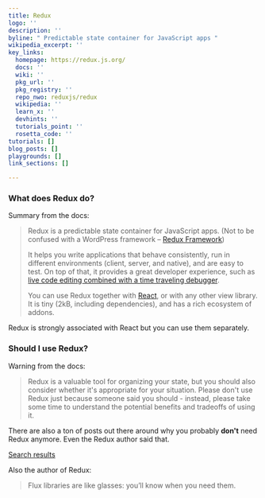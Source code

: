 ```yaml
---
title: Redux
logo: ''
description: ''
byline: " Predictable state container for JavaScript apps "
wikipedia_excerpt: ''
key_links:
  homepage: https://redux.js.org/
  docs: ''
  wiki: ''
  pkg_url: ''
  pkg_registry: ''
  repo_nwo: reduxjs/redux
  wikipedia: ''
  learn_x: ''
  devhints: ''
  tutorials_point: ''
  rosetta_code: ''
tutorials: []
blog_posts: []
playgrounds: []
link_sections: []

---
```

### What does Redux do?

Summary from the docs:

> Redux is a predictable state container for JavaScript apps. (Not to be confused with a WordPress framework – [Redux Framework](https://redux.io))
>
> It helps you write applications that behave consistently, run in different environments (client, server, and native), and are easy to test. On top of that, it provides a great developer experience, such as [live code editing combined with a time traveling debugger](https://github.com/reduxjs/redux-devtools).
>
> You can use Redux together with [React](https://reactjs.org), or with any other view library. It is tiny (2kB, including dependencies), and has a rich ecosystem of addons.

Redux is strongly associated with React but you can use them separately.

### Should I use Redux?

Warning from the docs:

> Redux is a valuable tool for organizing your state, but you should also consider whether it's appropriate for your situation. Please don't use Redux just because someone said you should - instead, please take some time to understand the potential benefits and tradeoffs of using it.

There are also a ton of posts out there around why you probably **don't** need Redux anymore. Even the Redux author said that.

[Search results](https://duckduckgo.com/?q=you+probably+don%27t+need+redux&t=ffab&ia=web)

Also the author of Redux:

> Flux libraries are like glasses: you’ll know when you need them.
